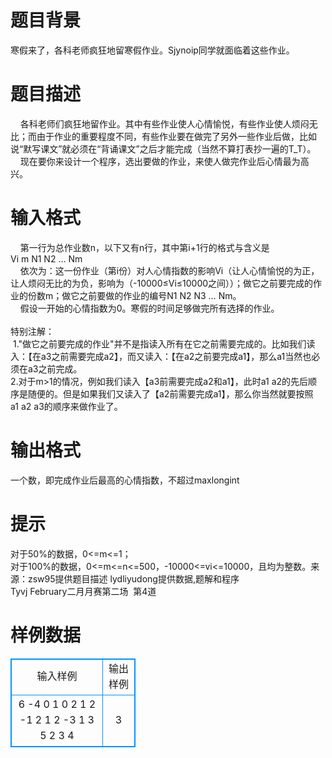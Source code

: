 # 

 
 # 题目背景 
寒假来了，各科老师疯狂地留寒假作业。Sjynoip同学就面临着这些作业。<BR> 

 
 # 题目描述 
&nbsp;&nbsp;&nbsp;&nbsp;各科老师们疯狂地留作业。其中有些作业使人心情愉悦，有些作业使人烦闷无比；而由于作业的重要程度不同，有些作业要在做完了另外一些作业后做，比如说“默写课文”就必须在“背诵课文”之后才能完成（当然不算打表抄一遍的T_T）。<BR>&nbsp;&nbsp;&nbsp;&nbsp;现在要你来设计一个程序，选出要做的作业，来使人做完作业后心情最为高兴。<BR> 

 
 # 输入格式 
&nbsp;&nbsp;&nbsp;&nbsp;第一行为总作业数n，以下又有n行，其中第i+1行的格式与含义是<BR>	Vi&nbsp;m&nbsp;N1&nbsp;N2&nbsp;…&nbsp;Nm<BR>&nbsp;&nbsp;&nbsp;&nbsp;依次为：这一份作业（第i份）对人心情指数的影响Vi（让人心情愉悦的为正，让人烦闷无比的为负，影响为（-10000≤Vi≤10000之间））；做它之前要完成的作业的份数m；做它之前要做的作业的编号N1&nbsp;N2&nbsp;N3&nbsp;…&nbsp;Nm。<BR>&nbsp;&nbsp;&nbsp;&nbsp;假设一开始的心情指数为0。寒假的时间足够做完所有选择的作业。<BR><BR>特别注解：<BR>&nbsp;1."做它之前要完成的作业"并不是指读入所有在它之前需要完成的。比如我们读入：【在a3之前需要完成a2】，而又读入：【在a2之前要完成a1】，那么a1当然也必须在a3之前完成。<BR>2.对于m&gt;1的情况，例如我们读入【a3前需要完成a2和a1】，此时a1&nbsp;a2的先后顺序是随便的。但是如果我们又读入了【a2前需要完成a1】，那么你当然就要按照a1&nbsp;a2&nbsp;a3的顺序来做作业了。<BR> 

 
 # 输出格式 
一个数，即完成作业后最高的心情指数，不超过maxlongint 

 
 # 提示 
对于50%的数据，0&lt;=m&lt;=1；<BR>对于100%的数据，0&lt;=m&lt;=n&lt;=500，-10000&lt;=vi&lt;=10000，且均为整数。来源：zsw95提供题目描述&nbsp;lydliyudong提供数据,题解和程序&nbsp;&nbsp;&nbsp;&nbsp;<BR>Tyvj&nbsp;February二月月赛第二场&nbsp;&nbsp;第4道 
# 样例数据
<style>
        table,table tr th, table tr td { border:1px solid #0094ff; }
        table { width: 200px; min-height: 25px; line-height: 25px; text-align: center; border-collapse: collapse;}   
    </style>
<table>
	<tr>
		<td>输入样例</td>
		<td>输出样例</td>
	</tr>
<tr><td>6
-4 0
1 0
2 1 2
-1 2 1 2
-3 1 3
5 2 3 4</td><td>3</td></tr></table>
